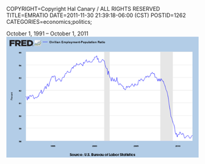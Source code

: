 COPYRIGHT=Copyright Hal Canary / ALL RIGHTS RESERVED
TITLE=EMRATIO
DATE=2011-11-30 21:39:18-06:00 (CST)
POSTID=1262
CATEGORIES=economics;politics;

October 1, 1991 – October 1, 2011[![[EMRATIO October 1, 1991 – October 1, 2011]](/images/ed791eb3a2a55db9f9b7f90b32e07858d81b2609.png)](http://research.stlouisfed.org/fred2/graph/?g=3CI)
